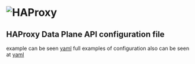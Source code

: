 # ![HAProxy](../assets/images/haproxy-weblogo-210x49.png "HAProxy")

## HAProxy Data Plane API configuration file

example can be seen [yaml](examples/example-dataplaneapi.yaml)
full examples of configuration also can be seen at [yaml](examples/example-full.yaml)
